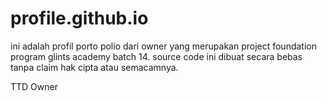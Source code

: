 # profile.github.io
ini adalah profil porto polio dari owner yang merupakan project foundation program glints academy batch 14.
source code ini dibuat secara bebas tanpa claim hak cipta atau semacamnya.


TTD 
Owner
